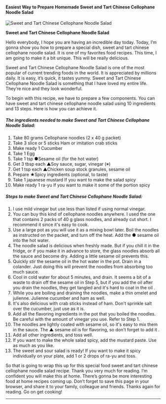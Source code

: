             

#### Easiest Way to Prepare Homemade Sweet and Tart Chinese Cellophane Noodle Salad

![Sweet and Tart Chinese Cellophane Noodle Salad](https://img-global.cpcdn.com/recipes/4526168163221504/751x532cq70/sweet-and-tart-chinese-cellophane-noodle-salad-recipe-main-photo.jpg)

**Sweet and Tart Chinese Cellophane Noodle Salad**

Hello everybody, I hope you are having an incredible day today. Today, I’m gonna show you how to prepare a special dish, sweet and tart chinese cellophane noodle salad. It is one of my favorites food recipes. This time, I am going to make it a bit unique. This will be really delicious.

Sweet and Tart Chinese Cellophane Noodle Salad is one of the most popular of current trending foods in the world. It is appreciated by millions daily. It is easy, it’s quick, it tastes yummy. Sweet and Tart Chinese Cellophane Noodle Salad is something that I have loved my entire life. They’re nice and they look wonderful.

To begin with this recipe, we have to prepare a few components. You can have sweet and tart chinese cellophane noodle salad using 10 ingredients and 13 steps. Here is how you can achieve it.

##### The ingredients needed to make Sweet and Tart Chinese Cellophane Noodle Salad:

1.  Take 80 grams Cellophane noodles (2 x 40 g packet)
2.  Take 3 slice or 5 sticks Ham or imitation crab sticks
3.  Make ready 1 Cucumber
4.  Take 1 Egg
5.  Take 1 tsp ●Sesame oil (for the hot water)
6.  Get 3 tbsp each ▲Soy sauce, sugar, vinegar (※)
7.  Get 1 tsp each ▲Chicken soup stock granules, sesame oil
8.  Prepare ★Spicy ingredients (optional, to taste)
9.  Take 1 japanese mustard If you want to make the salad spicy
10.  Make ready 1 ra-yu If you want to make it some of the portion spicy

##### Steps to make Sweet and Tart Chinese Cellophane Noodle Salad:

1.  I use mild vinegar but use less than listed if using normal vinegar.
2.  You can buy this kind of cellophane noodles anywhere. I used the one that contains 2 packs of 40 g glass noodles, and already cut short. I recommend it since it's easy to cook.
3.  Use a large pot as you will use it as a mixing bowl later. Boil the noodles as instructed on the packet, and turn off the heat. Add the ● sesame oil into the hot water.
4.  The noodle salad is delicious when freshly made. But if you chill it in the fridge, or if you make it in advance to store, the glass noodles absorb all the sauce and become dry. Adding a little sesame oil prevents this.
5.  Quickly stir the sesame oil in the hot water in the pot. Drain in a colander. Just doing this will prevent the noodles from absorbing too much sauce.
6.  Cool in cold water for about 5 minutes, and drain. It seems a bit of a waste to drain off the sesame oil in Step 5, but if you add the oil after you drain the noodles, they get tangled and it's hard to coat in the oil .
7.  While you are boiling and draining the noodles, make a thin omelet and julienne. Julienne cucumber and ham as well.
8.  It's also delicious with crab sticks instead of ham. Don't sprinkle salt over the cucumber, just use as it is.
9.  Add all the flavoring ingredients in the pot that you boiled the noodles. Be careful with the amount of vinegar you use. Refer to Step 1.
10.  The noodles are lightly coated with sesame oil, so it's easy to mix them in the sauce. The ▲ sesame oil is for flavoring, so don't forget to add it .
11.  Add all other ingredients, and toss well.
12.  If you want to make the whole salad spicy, add the mustard paste. Use as much as you like.
13.  The sweet and sour salad is ready! If you want to make it spicy individually on your plate, add 1 or 2 drops of ra-yu and toss.

So that is going to wrap this up for this special food sweet and tart chinese cellophane noodle salad recipe. Thank you very much for reading. I’m confident you will make this at home. There’s gonna be more interesting food at home recipes coming up. Don’t forget to save this page in your browser, and share it to your family, colleague and friends. Thanks again for reading. Go on get cooking!

* * *